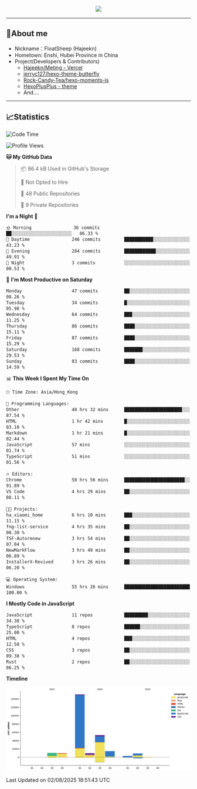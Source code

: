 <p align="center">
   <a href="https://git.io/typing-svg"><img src="https://readme-typing-svg.demolab.com?font=Fira+Code&pause=1000&color=F7DD11&center=true&vCenter=true&width=435&lines=Floating+in+the+clouds~;I'm+glad+to+meet+you+again" /></a>
</p>

---

## 🥱About me

- Nickname：FloatSheep (Hajeekn)
- Hometown: Enshi, Hubei Province in China
- Project(Developers & Contributors)
   - [Hajeekn/Meting - Vercel](https://github.com/hajeekn/vercel-meting)
   - [jerryc127/hexo-theme-butterfly](https://github.com/jerryc127/hexo-theme-butterfly)
   - [Rock-Candy-Tea/hexo-moments-js](https://github.com/Rock-Candy-Tea/hexo-moments-js)
   - [HexoPlusPlus - theme](https://github.com/HexoPlusPlus/HexoPlusPlus)
   - And....

---

## 📈Statistics

<!--START_SECTION:waka-->
![Code Time](http://img.shields.io/badge/Code%20Time-525%20hrs%2036%20mins-blue)

![Profile Views](http://img.shields.io/badge/Profile%20Views-1-blue)

**🐱 My GitHub Data** 

> 📦 86.4 kB Used in GitHub's Storage 
 > 
> 🚫 Not Opted to Hire
 > 
> 📜 48 Public Repositories 
 > 
> 🔑 9 Private Repositories 
 > 
**I'm a Night 🦉** 

```text
🌞 Morning                36 commits          ██░░░░░░░░░░░░░░░░░░░░░░░   06.33 % 
🌆 Daytime                246 commits         ███████████░░░░░░░░░░░░░░   43.23 % 
🌃 Evening                284 commits         ████████████░░░░░░░░░░░░░   49.91 % 
🌙 Night                  3 commits           ░░░░░░░░░░░░░░░░░░░░░░░░░   00.53 % 
```
📅 **I'm Most Productive on Saturday** 

```text
Monday                   47 commits          ██░░░░░░░░░░░░░░░░░░░░░░░   08.26 % 
Tuesday                  34 commits          █░░░░░░░░░░░░░░░░░░░░░░░░   05.98 % 
Wednesday                64 commits          ███░░░░░░░░░░░░░░░░░░░░░░   11.25 % 
Thursday                 86 commits          ████░░░░░░░░░░░░░░░░░░░░░   15.11 % 
Friday                   87 commits          ████░░░░░░░░░░░░░░░░░░░░░   15.29 % 
Saturday                 168 commits         ███████░░░░░░░░░░░░░░░░░░   29.53 % 
Sunday                   83 commits          ████░░░░░░░░░░░░░░░░░░░░░   14.59 % 
```


📊 **This Week I Spent My Time On** 

```text
🕑︎ Time Zone: Asia/Hong_Kong

💬 Programming Languages: 
Other                    48 hrs 32 mins      ██████████████████████░░░   87.54 % 
HTML                     1 hr 42 mins        █░░░░░░░░░░░░░░░░░░░░░░░░   03.10 % 
Markdown                 1 hr 21 mins        █░░░░░░░░░░░░░░░░░░░░░░░░   02.44 % 
JavaScript               57 mins             ░░░░░░░░░░░░░░░░░░░░░░░░░   01.74 % 
TypeScript               51 mins             ░░░░░░░░░░░░░░░░░░░░░░░░░   01.56 % 

🔥 Editors: 
Chrome                   50 hrs 56 mins      ███████████████████████░░   91.89 % 
VS Code                  4 hrs 29 mins       ██░░░░░░░░░░░░░░░░░░░░░░░   08.11 % 

🐱‍💻 Projects: 
ha_xiaomi_home           6 hrs 10 mins       ███░░░░░░░░░░░░░░░░░░░░░░   11.15 % 
fng-list-service         4 hrs 35 mins       ██░░░░░░░░░░░░░░░░░░░░░░░   08.30 % 
TSF-Autorenew            3 hrs 54 mins       ██░░░░░░░░░░░░░░░░░░░░░░░   07.04 % 
NewMarkFlow              3 hrs 49 mins       ██░░░░░░░░░░░░░░░░░░░░░░░   06.89 % 
InstallerX-Revived       3 hrs 26 mins       ██░░░░░░░░░░░░░░░░░░░░░░░   06.20 % 

💻 Operating System: 
Windows                  55 hrs 26 mins      █████████████████████████   100.00 % 
```

**I Mostly Code in JavaScript** 

```text
JavaScript               11 repos            █████████░░░░░░░░░░░░░░░░   34.38 % 
TypeScript               8 repos             ██████░░░░░░░░░░░░░░░░░░░   25.00 % 
HTML                     4 repos             ███░░░░░░░░░░░░░░░░░░░░░░   12.50 % 
CSS                      3 repos             ██░░░░░░░░░░░░░░░░░░░░░░░   09.38 % 
Rust                     2 repos             ██░░░░░░░░░░░░░░░░░░░░░░░   06.25 % 
```



**Timeline**

![Lines of Code chart](https://raw.githubusercontent.com/FloatSheep/FloatSheep/main/assets/bar_graph.png)


 Last Updated on 02/08/2025 18:51:43 UTC
<!--END_SECTION:waka-->


